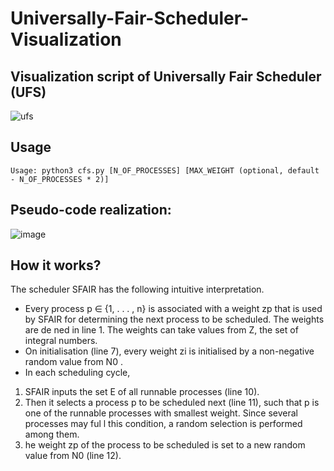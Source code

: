 # Universally-Fair-Scheduler-Visualization
## Visualization script of Universally Fair Scheduler (UFS)
![ufs](https://github.com/whskn/Universally-Fair-Scheduler-Visualization/assets/76423174/6e09fa04-5be6-4abf-ad5c-c6adc4fcb42e)

## Usage
```Usage: python3 cfs.py [N_OF_PROCESSES] [MAX_WEIGHT (optional, default - N_OF_PROCESSES * 2)]```

## Pseudo-code realization:
![image](https://github.com/whskn/Universally-Fair-Scheduler-Visualization/assets/76423174/a1ea0ad2-faa9-48d3-9c58-59f208634541)

## How it works?
The scheduler SFAIR has the following intuitive interpretation.
- Every process p ∈ {1, . . . , n} is associated with a weight zp that is used by
SFAIR for determining the next process to be scheduled. The weights are
de ned in line 1. The weights can take values from Z, the set of integral
numbers.
- On initialisation (line 7), every weight zi is initialised by a non-negative
random value from N0 .
- In each scheduling cycle,
1. SFAIR inputs the set E of all runnable processes (line 10).
2.  Then it selects a process p to be scheduled next (line 11), such that p is one of the runnable processes with smallest weight. Since several processes may ful l this condition, a random selection is performed among them.
3. he weight zp of the process to be scheduled is set to a new random value from N0 (line 12).
